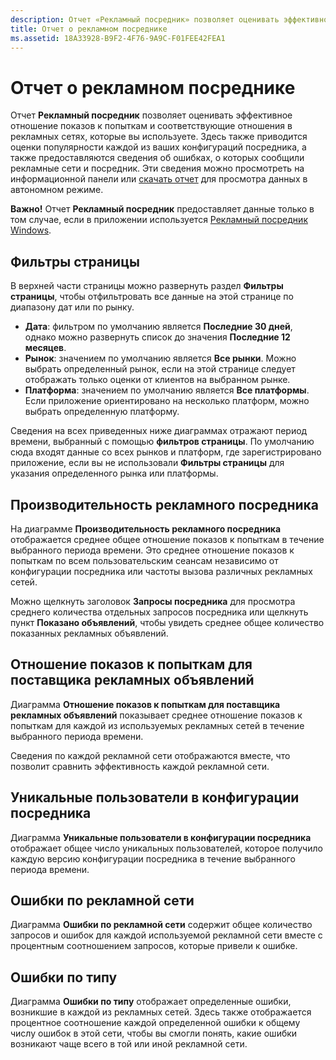 ```yaml
---
description: Отчет «Рекламный посредник» позволяет оценивать эффективное отношение показов к попыткам и соответствующие отношения в рекламных сетях, которые вы используете.
title: Отчет о рекламном посреднике
ms.assetid: 18A33928-B9F2-4F76-9A9C-F01FEE42FEA1
---
```


# Отчет о рекламном посреднике


Отчет **Рекламный посредник** позволяет оценивать эффективное отношение показов к попыткам и соответствующие отношения в рекламных сетях, которые вы используете. Здесь также приводится оценки популярности каждой из ваших конфигураций посредника, а также предоставляются сведения об ошибках, о которых сообщили рекламные сети и посредник. Эти сведения можно просмотреть на информационной панели или [скачать отчет](download-analytic-reports.md) для просмотра данных в автономном режиме.

**Важно!** Отчет **Рекламный посредник** предоставляет данные только в том случае, если в приложении используется [Рекламный посредник Windows](https://msdn.microsoft.com/library/windows/apps/xaml/dn864359).

 

## Фильтры страницы


В верхней части страницы можно развернуть раздел **Фильтры страницы**, чтобы отфильтровать все данные на этой странице по диапазону дат или по рынку.

-   **Дата**: фильтром по умолчанию является **Последние 30 дней**, однако можно развернуть список до значения **Последние 12 месяцев**.
-   **Рынок**: значением по умолчанию является **Все рынки**. Можно выбрать определенный рынок, если на этой странице следует отображать только оценки от клиентов на выбранном рынке.
-   **Платформа**: значением по умолчанию является **Все платформы**. Если приложение ориентировано на несколько платформ, можно выбрать определенную платформу.

Сведения на всех приведенных ниже диаграммах отражают период времени, выбранный с помощью **фильтров страницы**. По умолчанию сюда входят данные со всех рынков и платформ, где зарегистрировано приложение, если вы не использовали **Фильтры страницы** для указания определенного рынка или платформы.

## Производительность рекламного посредника


На диаграмме **Производительность рекламного посредника** отображается среднее общее отношение показов к попыткам в течение выбранного периода времени. Это среднее отношение показов к попыткам по всем пользовательским сеансам независимо от конфигурации посредника или частоты вызова различных рекламных сетей.

Можно щелкнуть заголовок **Запросы посредника** для просмотра среднего количества отдельных запросов посредника или щелкнуть пункт **Показано объявлений**, чтобы увидеть среднее общее количество показанных рекламных объявлений.

## Отношение показов к попыткам для поставщика рекламных объявлений


Диаграмма **Отношение показов к попыткам для поставщика рекламных объявлений** показывает среднее отношение показов к попыткам для каждой из используемых рекламных сетей в течение выбранного периода времени.

Сведения по каждой рекламной сети отображаются вместе, что позволит сравнить эффективность каждой рекламной сети.

## Уникальные пользователи в конфигурации посредника


Диаграмма **Уникальные пользователи в конфигурации посредника** отображает общее число уникальных пользователей, которое получило каждую версию конфигурации посредника в течение выбранного периода времени.

## Ошибки по рекламной сети


Диаграмма **Ошибки по рекламной сети** содержит общее количество запросов и ошибок для каждой используемой рекламной сети вместе с процентным соотношением запросов, которые привели к ошибке.

## Ошибки по типу


Диаграмма **Ошибки по типу** отображает определенные ошибки, возникшие в каждой из рекламных сетей. Здесь также отображается процентное соотношение каждой определенной ошибки к общему числу ошибок в этой сети, чтобы вы смогли понять, какие ошибки возникают чаще всего в той или иной рекламной сети.

 

 






<!--HONumber=Mar16_HO1-->


